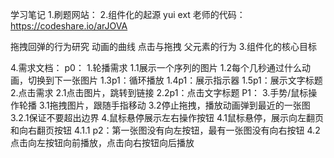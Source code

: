 学习笔记
[](https://developer.mozilla.org/zh-CN/docs/Web/API/Element/classList)
1.刷题网站：[](https://leetcode-cn.com/)
2.组件化的起源
yui ext
老师的代码：
https://codeshare.io/arJOVA

拖拽回弹的行为研究
动画的曲线
点击与拖拽
父元素的行为
3.组件化的核心目标

4.需求文档：
p0：
1.轮播需求
	1.1展示一个序列的图片
	1.2每个几秒通过什么动画，切换到下一张图片
	1.3p1：循环播放
	1.4p1：展示指示器
	1.5p1：展示文字标题
2.点击需求
	2.1点击图片，跳转到链接
	2.2p1：点击文字标题
P1：
3.手势/鼠标操作轮播
	3.1拖拽图片，跟随手指移动
	3.2停止拖拽，播放动画弹到最近的一张图
		3.2.1保证不要超出边界
4.鼠标悬停展示左右操作按钮
	4.1鼠标悬停，展示向左翻页和向右翻页按钮
		4.1.1 p2：第一张图没有向左按钮，最有一张图没有向右按钮
	4.2点击向左按钮向前播放，点击向右按钮向后播放
	
		
